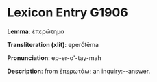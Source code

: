 # Lexicon Entry G1906

**Lemma**: ἐπερώτημα

**Transliteration (xlit)**: eperṓtēma

**Pronunciation**: ep-er-o'-tay-mah

**Description**:
from ἐπερωτάω; an inquiry:--answer.
